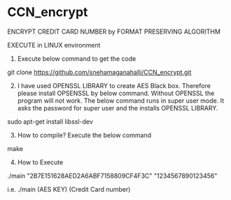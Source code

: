 # CCN_encrypt
ENCRYPT CREDIT CARD NUMBER by FORMAT PRESERVING ALGORITHM


EXECUTE in LINUX environment
1) Execute below command to get the code

  git clone https://github.com/snehamaganahalli/CCN_encrypt.git

2) I have used OPENSSL LIBRARY to create AES Black box. Therefore please install OPSENSSL by below command. Without OPENSSL the program will not work.
   The below command runs in super user mode. It asks the password for super user and the installs OPENSSL LIBRARY.

sudo apt-get install libssl-dev

3) How to compile? Execute the below command

make

4) How to Execute

./main "2B7E151628AED2A6ABF7158809CF4F3C" "1234567890123456"

i.e. ./main (AES KEY) (Credit Card number)
